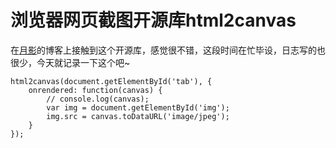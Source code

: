 # 浏览器网页截图开源库html2canvas  #

在[月影](http://www.h5jun.com)的博客上接触到这个开源库，感觉很不错，这段时间在忙毕设，日志写的也很少，今天就记录一下这个吧~

```
html2canvas(document.getElementById('tab'), {
    onrendered: function(canvas) {
        // console.log(canvas);
        var img = document.getElementById('img');
        img.src = canvas.toDataURL('image/jpeg');
    }
});
```
